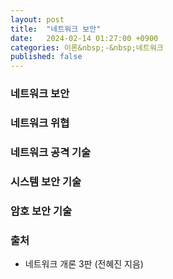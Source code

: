```yaml
---
layout: post
title:  "네트워크 보안"
date:   2024-02-14 01:27:00 +0900
categories: 이론&nbsp;-&nbsp;네트워크
published: false
---
```


### 네트워크 보안
### 네트워크 위협
### 네트워크 공격 기술
### 시스템 보안 기술
### 암호 보안 기술

### 출처

- 네트워크 개론 3판 (전혜진 지음)